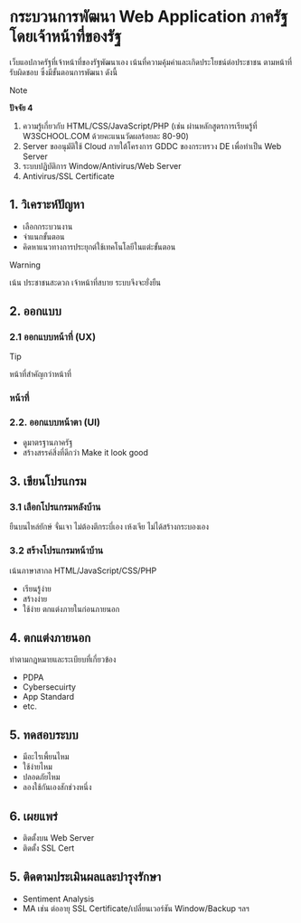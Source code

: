 # กระบวนการพัฒนา Web Application ภาครัฐ โดยเจ้าหน้าที่ของรัฐ

เว็บแอปภาครัฐที่เจ้าหน้าที่ของรัฐพัฒนาเอง เน้นที่ความคุ้มค่าและเกิดประโยชน์ต่อประชาชน ตามหน้าที่รับผิดชอบ ซึ่งมีขั้นตอนการพัฒนา ดังนี้ 
> [!NOTE]
> __ปัจจัย 4__
> 1. ความรู้เกี่ยวกับ HTML/CSS/JavaScript/PHP (เช่น ผ่านหลักสูตรการเรียนรู้ที่ W3SCHOOL.COM ด้วยคะแนนวัดผลร้อยละ 80-90) 
> 2. Server ขออนุมัติใช้ Cloud ภายใต้โครงการ GDDC ของกระทรวง DE เพื่อทำเป็น Web Server
> 3. ระบบปฏิบัติการ Window/Antivirus/Web Server
> 4. Antivirus/SSL Certificate 


## 1. วิเคราะห์ปัญหา
- เลือกกระบวนงาน
- จำแนกขั้นตอน
- คิดหาแนวทางการประยุกต์ใช้เทคโนโลยีในแต่ะขั้นตอน
> [!WARNING]
> เน้น ประชาชนสะดวก เจ้าหน้าที่สบาย ระบบจึงจะยั่งยืน

## 2. ออกแบบ
### 2.1 ออกแบบหน้าที่ (UX)
>[!TIP]
> หน้าที่สำคัญกว่าหน้าที่

### หน้าที่ 

### 2.2. ออกแบบหน้าตา (UI)
- ดูมาตรฐานภาครัฐ
- สร้างสรรค์สิ่งที่ดีกว่า
Make it look good
 
## 3. เขียนโปรแกรม
### 3.1 เลือกโปรแกรมหลังบ้าน
ยืนบนไหล่ยักษ์ 
จั่นเจา ไม่ต้องตีกระบี่เอง
เห้งเจีย ไม่ได้สร้างกระบองเอง

### 3.2 สร้างโปรแกรมหน้าบ้าน
เน้นภาษาสากล HTML/JavaScript/CSS/PHP 
- เรียนรู้ง่าย
- สร้างง่าย
- ใช้ง่าย
ตกแต่งภายในก่อนภายนอก

## 4. ตกแต่งภายนอก
ทำตามกฎหมายและระเบียบที่เกี่ยวข้อง
- PDPA
- Cybersecuirty
- App Standard
- etc.
  
## 5. ทดสอบระบบ
- มีอะไรเพี้ยนไหม
- ใช้ง่ายไหม
- ปลอดภัยไหม
- ลองใช้กันเองสักช่วงหนึ่ง

## 6. เผยแพร่
- ติดตั้งบน Web Server
- ติดตั้ง SSL Cert
  
## 5. ติดตามประเมินผลและบำรุงรักษา
- Sentiment Analysis
- MA เช่น ต่ออายุ SSL Certificate/เปลี่ยนเวอร์ชัน Window/Backup ฯลฯ 
